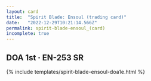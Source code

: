 ```yaml
---
layout: card
title:  "Spirit Blade: Ensoul (trading card)"
date:   "2022-12-29T10:21:14.566Z"
permalink: spirit-blade-ensoul_(card)
incomplete: true
---
```


## DOA 1st &middot; EN-253 SR

{% include templates/spirit-blade-ensoul-doa1e.html %}

